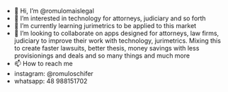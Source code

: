 - 👋 Hi, I’m @romulomaislegal
- 👀 I’m interested in technology for attorneys, judiciary and so forth
- 🌱 I’m currently learning jurimetrics to be applied to this market
- 💞️ I’m looking to collaborate on apps designed for attorneys, law firms, judiciary to improve their work with technology, jurimetrics. Mixing this to create faster lawsuits, better thesis, money savings with less provisionings and deals and so many things and much more
- 📫 How to reach me
- instagram: @romuloschifer
- whatsapp: 48 988151702

<!---
romulomaislegal/romulomaislegal is a ✨ special ✨ repository because its `README.md` (this file) appears on your GitHub profile.
You can click the Preview link to take a look at your changes.
--->
